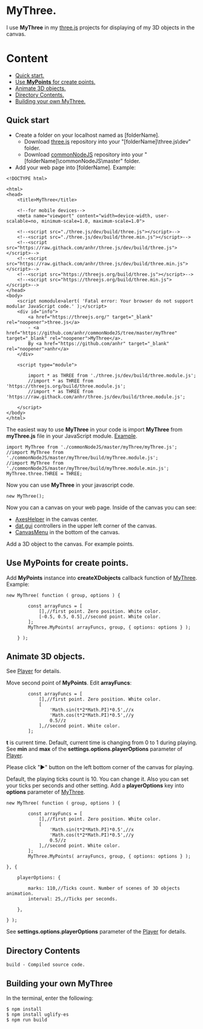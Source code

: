 ﻿# MyThree.

I use <b>MyThree</b> in my [three.js](https://threejs.org/) projects for displaying of my 3D objects in the canvas.

# Content
* [Quick start.](#Quickstart)
* [Use <b>MyPoints</b> for create points.](#MyPoints)
* [Animate 3D objects.](#animate)
* [Directory Contents.](#DirectoryContents)
* [Building your own MyThree.](#Building)

<a name="QuickStart"></a>
## Quick start

* Create a folder on your localhost named as [folderName].
	* Download [three.js](https://github.com/anhr/three.js) repository into your "[folderName]\three.js\dev" folder.
	* Download [commonNodeJS](https://github.com/anhr/commonNodeJS) repository into your "[folderName]\commonNodeJS\master" folder.
* Add your web page into [folderName]. Example:
```
<!DOCTYPE html>

<html>
<head>
	<title>MyThree</title>

	<!--for mobile devices-->
	<meta name="viewport" content="width=device-width, user-scalable=no, minimum-scale=1.0, maximum-scale=1.0">

	<!--<script src="./three.js/dev/build/three.js"></script>-->
	<!--<script src="./three.js/dev/build/three.min.js"></script>-->
	<!--<script src="https://raw.githack.com/anhr/three.js/dev/build/three.js"></script>-->
	<!--<script src="https://raw.githack.com/anhr/three.js/dev/build/three.min.js"></script>-->
	<!--<script src="https://threejs.org/build/three.js"></script>-->
	<!--<script src="https://threejs.org/build/three.min.js"></script>-->
</head>
<body>
	<script nomodule>alert( 'Fatal error: Your browser do not support modular JavaScript code.' );</script>
	<div id="info">
		<a href="https://threejs.org/" target="_blank" rel="noopener">three.js</a>
		- <a href="https://github.com/anhr/commonNodeJS/tree/master/myThree" target="_blank" rel="noopener">MyThree</a>.
		By <a href="https://github.com/anhr" target="_blank" rel="noopener">anhr</a>
	</div>

	<script type="module">

		import * as THREE from './three.js/dev/build/three.module.js';
		//import * as THREE from 'https://threejs.org/build/three.module.js';
		//import * as THREE from 'https://raw.githack.com/anhr/three.js/dev/build/three.module.js';

	</script>
</body>
</html>
```
The easiest way to use <b>MyThree</b> in your code is import <b>MyThree</b> from <b>myThree.js</b> file in your JavaScript module.
[Example](../../../../commonNodeJS/master/myThree/Examples/html/index.html).
```
import MyThree from './commonNodeJS/master/myThree/myThree.js';
//import MyThree from './commonNodeJS/master/myThree/build/myThree.module.js';
//import MyThree from './commonNodeJS/master/myThree/build/myThree.module.min.js';
MyThree.three.THREE = THREE;
```
Now you can use <b>MyThree</b> in your javascript code.
```
new MyThree();
```
Now you can a canvas on your web page. Inside of the canvas you can see:
* [AxesHelper](../../AxesHelper/jsdoc/index.html) in the canvas center.
* [dat.gui](https://github.com/anhr/dat.gui) controllers in the upper left corner of the canvas.
* [CanvasMenu](../../canvasMenu/jsdoc/index.html) in the bottom of the canvas.

Add a 3D object to the canvas. For example points.

<a name="MyPoints"></a>
## Use MyPoints for create points.

Add <b>MyPoints</b> instance into <b>createXDobjects</b> callback function of [MyThree](./module-MyThree-MyThree.html).
Example:
```
new MyThree( function ( group, options ) {

		const arrayFuncs = [
			[],//first point. Zero position. White color.
			[-0.5, 0.5, 0.5],//second point. White color.
		];
		MyThree.MyPoints( arrayFuncs, group, { options: options } );

	} );
```
<a name="animate"></a>
## Animate 3D objects.
See [Player](../../player/jsdoc/index.html) for details.

Move second point of <b>MyPoints</b>. Edit <b>arrayFuncs</b>:
```
		const arrayFuncs = [
			[],//first point. Zero position. White color.
			[
				'Math.sin(t*2*Math.PI)*0.5',//x
				'Math.cos(t*2*Math.PI)*0.5',//y
				0.5//z
			],//second point. White color.
		];
```
<b>t</b> is current time. Default, current time is changing from 0 to 1 during playing.
See <b>min</b> and <b>max</b> of the <b>settings.options.playerOptions</b> parameter of [Player](../../player/jsdoc/module-Player-Player.html).

Please click "►" button on the left bottom corner of the canvas for playing.

Default, the playing ticks count is 10. You can change it. Also you can set your ticks per seconds and other setting.
Add a <b>playerOptions</b> key into <b>options</b> parameter of [MyThree](../../myThree/jsdoc/module-MyThree-MyThree.html).
```
new MyThree( function ( group, options ) {

		const arrayFuncs = [
			[],//first point. Zero position. White color.
			[
				'Math.sin(t*2*Math.PI)*0.5',//x
				'Math.cos(t*2*Math.PI)*0.5',//y
				0.5//z
			],//second point. White color.
		];
		MyThree.MyPoints( arrayFuncs, group, { options: options } );

}, {

	playerOptions: {

		marks: 110,//Ticks count. Number of scenes of 3D objects animation.
		interval: 25,//Ticks per seconds.

	},

} );
```
See <b>settings.options.playerOptions</b> parameter of the [Player](../../player/jsdoc/module-Player-Player.html) for details. 
<a name="DirectoryContents"></a>
## Directory Contents

```
build - Compiled source code.
```

<a name="Building"></a>
## Building your own MyThree

In the terminal, enter the following:

```
$ npm install
$ npm install uglify-es
$ npm run build
```

